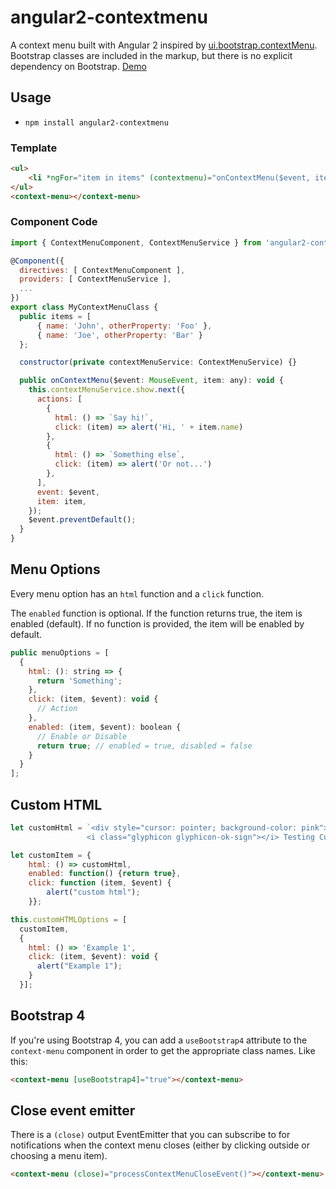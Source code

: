 # angular2-contextmenu

A context menu built with Angular 2 inspired by [ui.bootstrap.contextMenu](https://github.com/Templarian/ui.bootstrap.contextMenu).  Bootstrap classes are included in the markup, but there is no explicit dependency on Bootstrap. [Demo](http://plnkr.co/edit/wpJXpEh4zNZ4uCxTURx2?p=preview)

## Usage

- `npm install angular2-contextmenu`

### Template

```html
<ul>
    <li *ngFor="item in items" (contextmenu)="onContextMenu($event, item)">Right Click: {{item.name}}</li>
</ul>
<context-menu></context-menu>
```

### Component Code

```js
import { ContextMenuComponent, ContextMenuService } from 'angular2-contextmenu';

@Component({
  directives: [ ContextMenuComponent ],
  providers: [ ContextMenuService ],
  ...
})
export class MyContextMenuClass {
  public items = [
      { name: 'John', otherProperty: 'Foo' },
      { name: 'Joe', otherProperty: 'Bar' }
  };

  constructor(private contextMenuService: ContextMenuService) {}

  public onContextMenu($event: MouseEvent, item: any): void {
    this.contextMenuService.show.next({
      actions: [
        {
          html: () => `Say hi!`,
          click: (item) => alert('Hi, ' + item.name)
        },
        {
          html: () => `Something else`,
          click: (item) => alert('Or not...')
        },
      ],
      event: $event,
      item: item,
    });
    $event.preventDefault();
  }
}
```

## Menu Options

Every menu option has an `html` function and a `click` function.

The `enabled` function is optional.  If the function returns true, the item is enabled (default). If no function is provided, the item will be enabled by default.

```js
public menuOptions = [
  {
    html: (): string => {
      return 'Something';
    },
    click: (item, $event): void {
      // Action
    },
    enabled: (item, $event): boolean {
      // Enable or Disable
      return true; // enabled = true, disabled = false
    }
  }
];
```


## Custom HTML

```js
let customHtml = `<div style="cursor: pointer; background-color: pink">
                 <i class="glyphicon glyphicon-ok-sign"></i> Testing Custom </div>`;

let customItem = {
    html: () => customHtml,
    enabled: function() {return true},
    click: function (item, $event) {
        alert("custom html");
    }};

this.customHTMLOptions = [
  customItem,
  {
    html: () => 'Example 1',
    click: (item, $event): void {
      alert("Example 1");
    }
  }];
```

## Bootstrap 4

If you're using Bootstrap 4, you can add a `useBootstrap4` attribute to the `context-menu` component in order to get the appropriate class names.  Like this:

```html
<context-menu [useBootstrap4]="true"></context-menu>
```

## Close event emitter

There is a `(close)` output EventEmitter that you can subscribe to for notifications when the context menu closes (either by clicking outside or choosing a menu item).

```html
<context-menu (close)="processContextMenuCloseEvent()"></context-menu>
```
